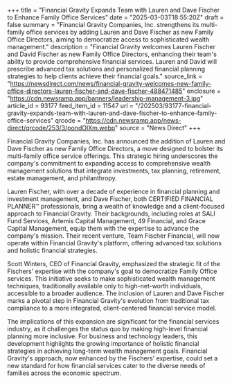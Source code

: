 +++
title = "Financial Gravity Expands Team with Lauren and Dave Fischer to Enhance Family Office Services"
date = "2025-03-03T18:55:20Z"
draft = false
summary = "Financial Gravity Companies, Inc. strengthens its multi-family office services by adding Lauren and Dave Fischer as new Family Office Directors, aiming to democratize access to sophisticated wealth management."
description = "Financial Gravity welcomes Lauren Fischer and David Fischer as new Family Office Directors, enhancing their team's ability to provide comprehensive financial services. Lauren and David will prescribe advanced tax solutions and personalized financial planning strategies to help clients achieve their financial goals."
source_link = "https://newsdirect.com/news/financial-gravity-welcomes-new-family-office-directors-lauren-fischer-and-dave-fischer-488471485"
enclosure = "https://cdn.newsramp.app/banners/leadership-management-3.jpg"
article_id = 93177
feed_item_id = 11547
url = "/202503/93177-financial-gravity-expands-team-with-lauren-and-dave-fischer-to-enhance-family-office-services"
qrcode = "https://cdn.newsramp.app/news-direct/qrcode/253/3/pondOlXm.webp"
source = "News Direct"
+++

<p>Financial Gravity Companies, Inc. has announced the addition of Lauren and Dave Fischer as new Family Office Directors, a move designed to bolster its multi-family office service offerings. This strategic hiring underscores the company's commitment to expanding access to comprehensive wealth management solutions that integrate investments, tax planning, retirement, estate management, and philanthropy.</p><p>Lauren Fischer, with over a decade of experience in financial planning and investment management, and Dave Fischer, both CERTIFIED FINANCIAL PLANNER™ professionals, bring a wealth of knowledge and a client-focused approach to Financial Gravity. Their backgrounds, including roles at SALI Fund Services, Artemis Capital Management, 49 Financial, and Grace Capital Management, equip them with the expertise to advance the company's mission. Their recent venture, Team Fischer Financial, will now operate within Financial Gravity's platform, offering advanced tax solutions and holistic financial strategies.</p><p>Scott Winters, CEO of Financial Gravity, emphasized the strategic fit of the Fischers' expertise with the company's goal to democratize Family Office services. This initiative seeks to make sophisticated wealth management techniques, traditionally available only to high-net-worth individuals, accessible to a broader audience. The inclusion of Lauren and Dave Fischer marks a pivotal step in Financial Gravity's evolution from traditional tax compliance to a more integrated, client-centered financial service model.</p><p>The implications of this expansion are significant for the financial services industry, as it challenges the status quo by making high-level financial planning more inclusive. For business and technology leaders, this development highlights the growing importance of holistic financial strategies in achieving long-term wealth management goals. Financial Gravity's approach, now enhanced by the Fischers' expertise, could set a new standard for how financial services cater to the diverse needs of families across the economic spectrum.</p>